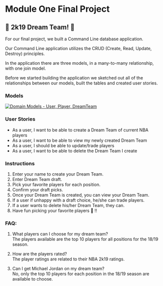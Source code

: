 # Module One Final Project

## 🏀 2k19 Dream Team! 🏀

For our final project, we built a Command Line database application.

Our Command Line application utilizes the CRUD (Create, Read, Update, Destroy) principles.

In the application there are three models, in a many-to-many relationship, with one join model.

Before we started building the application we sketched out all of the relationships between our models, built the tables and created user stories.


### Models

<a href="http://tinypic.com?ref=xe4qwj" target="_blank"><img src="http://i67.tinypic.com/xe4qwj.jpg" border="0" alt="Domain Models - User, Player, DreamTeam"></a>


### User Stories

* As a user, I want to be able to create a Dream Team of current NBA players
* As a user, I want to be able to view my newly created Dream Team
* As a user, I should be able to update/trade players
* As a user, I want to be able to delete the Dream Team I create


### Instructions

1. Enter your name to create your Dream Team.
2. Enter Dream Team draft.
3. Pick your favorite players for each position.
4. Confirm your draft picks.
5. Once your Dream Team is created, you can view your Dream Team.
6. If a user if unhappy with a draft choice, he/she can trade players.
7. If a user wants to delete his/her Dream Team, they can.
8. Have fun picking your favorite players 🏀 !!


### FAQ:
1. What players can I choose for my dream team?<br>
	The players available are the top 10 players for all positions for the 18/19 season.

2. How are the players rated?<br>
	The player ratings are related to their NBA 2k19 ratings.

3. Can I get Michael Jordan on my dream team?<br>
	No, only the top 10 players for each position in the 18/19 season are available to choose.
